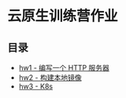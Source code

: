 # 云原生训练营作业

## 目录
- [hw1 - 编写一个 HTTP 服务器](hw1/README.md)
- [hw2 - 构建本地镜像](hw2/README.md)
- [hw3 - K8s](hw3/README.md)
